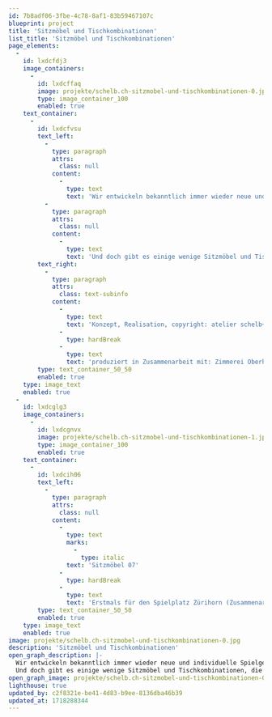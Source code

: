 ```yaml
---
id: 7b8adf06-3fbe-4c78-8af1-83b59467107c
blueprint: project
title: 'Sitzmöbel und Tischkombinationen'
list_title: 'Sitzmöbel und Tischkombinationen'
page_elements:
  -
    id: lxdcfdj3
    image_containers:
      -
        id: lxdcffaq
        image: projekte/schelb.ch-sitzmobel-und-tischkombinationen-0.jpg
        type: image_container_100
        enabled: true
    text_container:
      -
        id: lxdcfvsu
        text_left:
          -
            type: paragraph
            attrs:
              class: null
            content:
              -
                type: text
                text: 'Wir entwickeln bekanntlich immer wieder neue und individuelle Spielgeräte, keine Katalogprodukte.'
          -
            type: paragraph
            attrs:
              class: null
            content:
              -
                type: text
                text: 'Und doch gibt es einige wenige Sitzmöbel und Tischkombinationen, die wir immer wieder auf Nachfrage produziert haben und die sich an verschiedenen Orten gut bewährt haben. Gerne machen wir ein Angebot für diese Objekte.'
        text_right:
          -
            type: paragraph
            attrs:
              class: text-subinfo
            content:
              -
                type: text
                text: 'Konzept, Realisation, copyright: atelier schelb+partner ag'
              -
                type: hardBreak
              -
                type: text
                text: 'produziert in Zusammenarbeit mit: Zimmerei Oberhänsli, à faire Metallwerkstatt'
        type: text_container_50_50
        enabled: true
    type: image_text
    enabled: true
  -
    id: lxdcglg3
    image_containers:
      -
        id: lxdcgnvx
        image: projekte/schelb.ch-sitzmobel-und-tischkombinationen-1.jpg
        type: image_container_100
        enabled: true
    text_container:
      -
        id: lxdcih06
        text_left:
          -
            type: paragraph
            attrs:
              class: null
            content:
              -
                type: text
                marks:
                  -
                    type: italic
                text: 'Sitzmöbel 07'
              -
                type: hardBreak
              -
                type: text
                text: 'Erstmals für den Spielplatz Zürihorn (Zusammenarbeit mit Vetsch Nipkow Landschaftsarchitekten) entwickelt, hat sich dieses Sitzmöbel in vielen Anlagen bestens bewährt. Eine oder mehrere Personen können darauf sitzen, liegen, plaudern oder picknicken. Das Sitzmöbel 07 kann verschoben werden, auf Wunsch mit einer Kette im Boden fixiert.'
        type: text_container_50_50
        enabled: true
    type: image_text
    enabled: true
image: projekte/schelb.ch-sitzmobel-und-tischkombinationen-0.jpg
description: 'Sitzmöbel und Tischkombinationen'
open_graph_description: |-
  Wir entwickeln bekanntlich immer wieder neue und individuelle Spielgeräte, keine Katalogprodukte. 
  Und doch gibt es einige wenige Sitzmöbel und Tischkombinationen, die wir immer wieder auf Nachfrage produziert haben und die sich an verschiedenen Orten gut bewährt haben. Gerne machen wir ein Angebot für diese Objekte.
open_graph_image: projekte/schelb.ch-sitzmobel-und-tischkombinationen-0.jpg
lighthouse: true
updated_by: c2f8321e-be41-4d83-b9ee-8136dba46b39
updated_at: 1718288344
---
```

